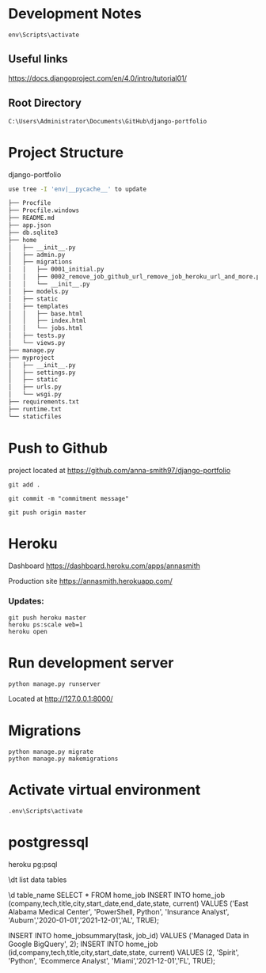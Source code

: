 # Development Notes
    env\Scripts\activate


## Useful links

https://docs.djangoproject.com/en/4.0/intro/tutorial01/

## Root Directory

    C:\Users\Administrator\Documents\GitHub\django-portfolio

# Project Structure

django-portfolio

```bash
use tree -I 'env|__pycache__' to update

├── Procfile
├── Procfile.windows
├── README.md
├── app.json
├── db.sqlite3
├── home
│   ├── __init__.py
│   ├── admin.py
│   ├── migrations
│   │   ├── 0001_initial.py
│   │   ├── 0002_remove_job_github_url_remove_job_heroku_url_and_more.py
│   │   └── __init__.py
│   ├── models.py
│   ├── static
│   ├── templates
│   │   ├── base.html
│   │   ├── index.html
│   │   └── jobs.html
│   ├── tests.py
│   └── views.py
├── manage.py
├── myproject
│   ├── __init__.py
│   ├── settings.py
│   ├── static
│   ├── urls.py
│   └── wsgi.py
├── requirements.txt
├── runtime.txt
└── staticfiles

```


# Push to Github
project located at https://github.com/anna-smith97/django-portfolio

    git add .

    git commit -m "commitment message"

    git push origin master


# Heroku
Dashboard https://dashboard.heroku.com/apps/annasmith

Production site https://annasmith.herokuapp.com/

### Updates:
    
    git push heroku master
    heroku ps:scale web=1
    heroku open

# Run development server
    python manage.py runserver

Located at http://127.0.0.1:8000/
    


# Migrations

    python manage.py migrate
    python manage.py makemigrations

# Activate virtual environment
    
    .env\Scripts\activate


# postgressql

heroku pg:psql

\dt
    list data tables

\d table_name
SELECT * FROM home_job
INSERT INTO home_job 
(company,tech,title,city,start_date,end_date,state, current) 
VALUES 
('East Alabama Medical Center', 'PowerShell, Python', 'Insurance Analyst', 'Auburn','2020-01-01','2021-12-01','AL', TRUE);

INSERT INTO home_jobsummary(task, job_id) VALUES ('Managed Data in Google BigQuery', 2);
INSERT INTO home_job (id,company,tech,title,city,start_date,state, current) VALUES (2, 'Spirit', 'Python', 'Ecommerce Analyst', 'Miami','2021-12-01','FL', TRUE);
